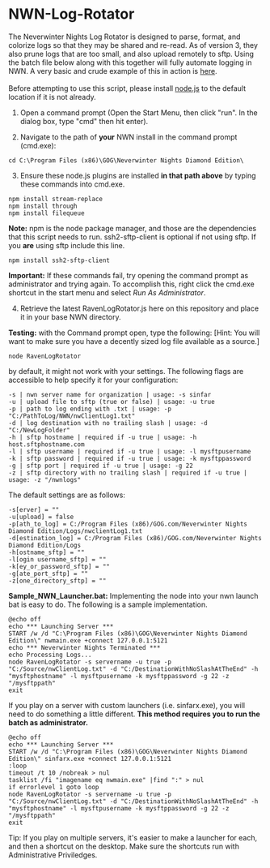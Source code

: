 # NWN-Log-Rotator
The Neverwinter Nights Log Rotator is designed to parse, format, and colorize logs so that they may be shared and re-read. As of version 3, they also prune logs that are too small, and also upload remotely to sftp. Using the batch file below along with this together will fully automate logging in NWN. A very basic and crude example of this in action is <a href="http://htmlpreview.github.io/?https://github.com/Mystique5022/NWN-Log-Rotator/blob/master/latest/NWNLog_2016_08_26_001006.html" target="_blank">here</a>.
<br />
<br />
Before attempting to use this script, please install <a href="https://nodejs.org/en/">node.js</a> to the default location if it is not already. <br />

1) Open a command prompt (Open the Start Menu, then click "run". In the dialog box, type "cmd" then hit enter).

2) Navigate to the path of **your** NWN install in the command prompt (cmd.exe):
```
cd C:\Program Files (x86)\GOG\Neverwinter Nights Diamond Edition\
```

3) Ensure these node.js plugins are installed **in that path above** by typing these commands into cmd.exe.

```
npm install stream-replace
npm install through
npm install filequeue 
```

**Note:** npm is the node package manager, and those are the dependencies that this script needs to run. ssh2-sftp-client is optional if not using sftp. If you **are** using sftp include this line.
```
npm install ssh2-sftp-client
```

**Important:** If these commands fail, try opening the command prompt as administrator and trying again. To accomplish this, right click the cmd.exe shortcut in the start menu and select *Run As Administrator*.

4) Retrieve the latest RavenLogRotator.js here on this repository and place it in your base NWN directory.

**Testing:** with the Command prompt open, type the following: [Hint: You will want to make sure you have a decently sized log file available as a source.]
```batch
node RavenLogRotator 
```
by default, it might not work with your settings. The following flags are accessible to help specify it for your configuration:
```
-s | nwn server name for organization | usage: -s sinfar
-u | upload file to sftp (true or false) | usage: -u true
-p | path to log ending with .txt | usage: -p "C:/PathToLog/NWN/nwClientLog1.txt"
-d | log destination with no trailing slash | usage: -d "C:/NewLogFolder"
-h | sftp hostname | required if -u true | usage: -h host.sftphostname.com
-l | sftp username | required if -u true | usage: -l mysftpusername
-k | sftp password | required if -u true | usage: -k mysftppassword
-g | sftp port | required if -u true | usage: -g 22
-z | sftp directory with no trailing slash | required if -u true | usage: -z "/nwnlogs"
```
The default settings are as follows:
``` 
-s[erver] = ""
-u[upload] = false
-p[ath_to_log] = C:/Program Files (x86)/GOG.com/Neverwinter Nights Diamond Edition/Logs/nwclientLog1.txt
-d[estination_log] = C:/Program Files (x86)/GOG.com/Neverwinter Nights Diamond Edition/Logs
-h[ostname_sftp] = ""
-l[ogin username_sftp] = ""
-k[ey_or_password_sftp] = ""
-g[ate_port_sftp] = ""
-z[one_directory_sftp] = ""
```

**Sample_NWN_Launcher.bat:** Implementing the node into your nwn launch bat is easy to do. The following is a sample implementation.
```batch
@echo off
echo *** Launching Server ***
START /w /d "C:\Program Files (x86)\GOG\Neverwinter Nights Diamond Edition\" nwmain.exe +connect 127.0.0.1:5121
echo *** Neverwinter Nights Terminated ***
echo Processing Logs...
node RavenLogRotator -s servername -u true -p "C:/Source/nwClientLog.txt" -d "C:/DestinationWithNoSlashAtTheEnd" -h "mysftphostname" -l mysftpusername -k mysftppassword -g 22 -z "/mysftppath"
exit
```
If you play on a server with custom launchers (i.e. sinfarx.exe), you will need to do something a little different. 
**This method requires you to run the batch as administrator.**
```batch
@echo off
echo *** Launching Server ***
START /w /d "C:\Program Files (x86)\GOG\Neverwinter Nights Diamond Edition\" sinfarx.exe +connect 127.0.0.1:5121
:loop
timeout /t 10 /nobreak > nul
tasklist /fi "imagename eq nwmain.exe" |find ":" > nul
if errorlevel 1 goto loop
node RavenLogRotator -s servername -u true -p "C:/Source/nwClientLog.txt" -d "C:/DestinationWithNoSlashAtTheEnd" -h "mysftphostname" -l mysftpusername -k mysftppassword -g 22 -z "/mysftppath"
exit
```
Tip: If you play on multiple servers, it's easier to make a launcher for each, and then a shortcut on the desktop. Make sure the shortcuts run with Administrative Priviledges.
